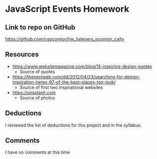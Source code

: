 # JavaScript Events Homework

## Link to repo on GitHub
https://github.com/cgoconnor/hw_listeners_oconnor_caity

## Resources
* https://www.websitemagazine.com/blog/15-inspiring-design-quotes
    * Source of quotes
* https://thenextweb.com/dd/2012/04/23/searching-for-design-inspiration-heres-97-of-the-best-places-too-look/
    * Source of first two inspirational websites
* https://unsplash.com
    * Source of photos

## Deductions
I reviewed the list of deductions for this project and in the syllabus.

## Comments
I have no comments at this time
